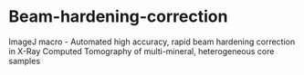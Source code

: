 # Beam-hardening-correction
ImageJ macro - Automated high accuracy, rapid beam hardening correction in X-Ray Computed Tomography of multi-mineral, heterogeneous core samples
